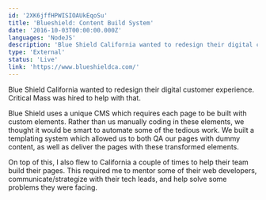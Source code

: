 ```yaml
---
id: '2XK6jffHPWISIOAUkEqoSu'
title: 'Blueshield: Content Build System'
date: '2016-10-03T00:00:00.000Z'
languages: 'NodeJS'
description: 'Blue Shield California wanted to redesign their digital customer experience. Critical Mass was hired to help with that. I helped build a static site generator as well as traveled to San Francisco to help their developers.'
type: 'External'
status: 'Live'
link: 'https://www.blueshieldca.com/'
---
```


Blue Shield California wanted to redesign their digital customer experience. Critical Mass was hired to help with that.

Blue Shield uses a unique CMS which requires each page to be built with custom elements. Rather than us manually coding in these elements, we thought it would be smart to automate some of the tedious work. We built a templating system which allowed us to both QA our pages with dummy content, as well as deliver the pages with these transformed elements.

On top of this, I also flew to California a couple of times to help their team build their pages. This required me to mentor some of their web developers, communicate/strategize with their tech leads, and help solve some problems they were facing.
